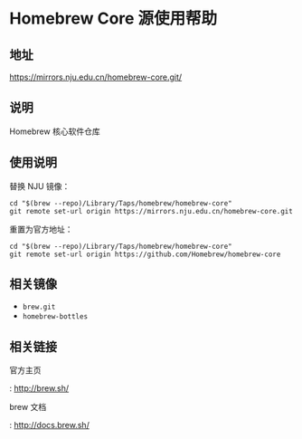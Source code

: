 # Homebrew Core 源使用帮助

## 地址

<https://mirrors.nju.edu.cn/homebrew-core.git/>

## 说明

Homebrew 核心软件仓库

## 使用说明

替换 NJU 镜像：

    cd "$(brew --repo)/Library/Taps/homebrew/homebrew-core"
    git remote set-url origin https://mirrors.nju.edu.cn/homebrew-core.git

重置为官方地址：

    cd "$(brew --repo)/Library/Taps/homebrew/homebrew-core"
    git remote set-url origin https://github.com/Homebrew/homebrew-core

## 相关镜像

-   `brew.git` 
-   `homebrew-bottles` 

## 相关链接

官方主页

:   <http://brew.sh/>

brew 文档

:   <http://docs.brew.sh/>
